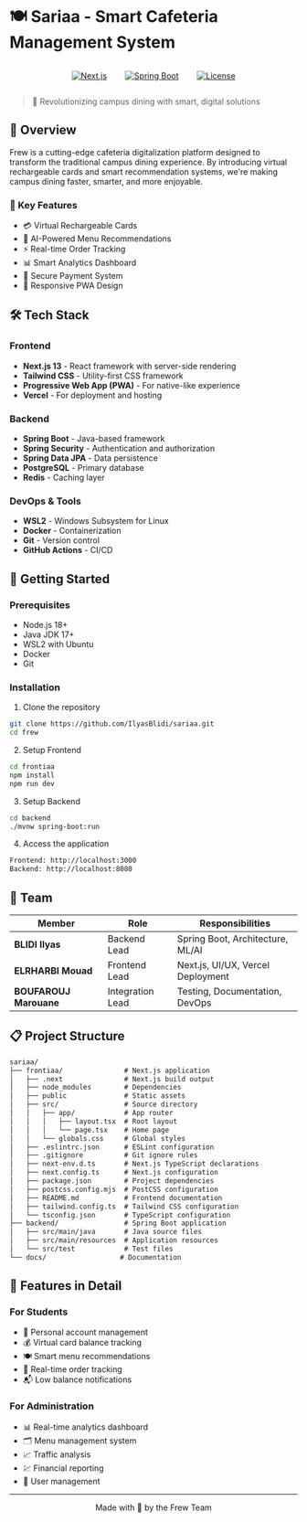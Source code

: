 # 🍽️ Sariaa - Smart Cafeteria Management System

<div style="display: flex; justify-content: center; align-items: center; column-gap: 2rem;">

<span>

[![Next.js](https://img.shields.io/badge/Next.js-15-black?style=flat-square&logo=next.js)](https://nextjs.org/)

</span>

<span>

[![Spring Boot](https://img.shields.io/badge/Spring%20Boot-3.0-brightgreen?style=flat-square&logo=spring)](https://spring.io/projects/spring-boot)

</span>

<span>

[![License](https://img.shields.io/badge/License-MIT-blue.svg)](LICENSE)

</span>

</div>

> 🚀 Revolutionizing campus dining with smart, digital solutions

## 🌟 Overview

Frew is a cutting-edge cafeteria digitalization platform designed to transform the traditional campus dining experience. By introducing virtual rechargeable cards and smart recommendation systems, we're making campus dining faster, smarter, and more enjoyable.

### 🎯 Key Features

- 💳 Virtual Rechargeable Cards
- 🤖 AI-Powered Menu Recommendations
- ⚡ Real-time Order Tracking
- 📊 Smart Analytics Dashboard
- 🔐 Secure Payment System
- 📱 Responsive PWA Design

## 🛠️ Tech Stack

### Frontend

- **Next.js 13** - React framework with server-side rendering
- **Tailwind CSS** - Utility-first CSS framework
- **Progressive Web App (PWA)** - For native-like experience
- **Vercel** - For deployment and hosting

### Backend

- **Spring Boot** - Java-based framework
- **Spring Security** - Authentication and authorization
- **Spring Data JPA** - Data persistence
- **PostgreSQL** - Primary database
- **Redis** - Caching layer

### DevOps & Tools

- **WSL2** - Windows Subsystem for Linux
- **Docker** - Containerization
- **Git** - Version control
- **GitHub Actions** - CI/CD

## 🚀 Getting Started

### Prerequisites

- Node.js 18+
- Java JDK 17+
- WSL2 with Ubuntu
- Docker
- Git

### Installation

1. Clone the repository

```bash
git clone https://github.com/IlyasBlidi/sariaa.git
cd frew
```

2. Setup Frontend

```bash
cd frontiaa
npm install
npm run dev
```

3. Setup Backend

```bash
cd backend
./mvnw spring-boot:run
```

4. Access the application

```txt
Frontend: http://localhost:3000
Backend: http://localhost:8080
```

## 👥 Team

| Member                 | Role             | Responsibilities                  |
| ---------------------- | ---------------- | --------------------------------- |
| **BLIDI Ilyas**        | Backend Lead     | Spring Boot, Architecture, ML/AI  |
| **ELRHARBI Mouad**     | Frontend Lead    | Next.js, UI/UX, Vercel Deployment |
| **BOUFAROUJ Marouane** | Integration Lead | Testing, Documentation, DevOps    |

## 📋 Project Structure

```txt
sariaa/
├── frontiaa/               # Next.js application
│   ├── .next               # Next.js build output
│   ├── node_modules        # Dependencies
│   ├── public              # Static assets
│   ├── src/                # Source directory
│   │   ├── app/            # App router
│   │   │   ├── layout.tsx  # Root layout
│   │   │   └── page.tsx    # Home page
│   │   └── globals.css     # Global styles
│   ├── .eslintrc.json      # ESLint configuration
│   ├── .gitignore          # Git ignore rules
│   ├── next-env.d.ts       # Next.js TypeScript declarations
│   ├── next.config.ts      # Next.js configuration
│   ├── package.json        # Project dependencies
│   ├── postcss.config.mjs  # PostCSS configuration
│   ├── README.md           # Frontend documentation
│   ├── tailwind.config.ts  # Tailwind CSS configuration
│   └── tsconfig.json       # TypeScript configuration
├── backend/                # Spring Boot application
│   ├── src/main/java       # Java source files
│   ├── src/main/resources  # Application resources
│   └── src/test            # Test files
└── docs/                  # Documentation
```

## 🌟 Features in Detail

### For Students

- 👤 Personal account management
- 💰 Virtual card balance tracking
- 🍽️ Smart menu recommendations
- 📱 Real-time order tracking
- 📬 Low balance notifications

### For Administration

- 📊 Real-time analytics dashboard
- 🗂️ Menu management system
- 📈 Traffic analysis
- 💹 Financial reporting
- 👥 User management

---

<div align="center">
  Made with 🍳 by the Frew Team
</div>
